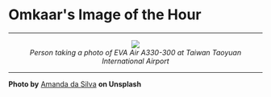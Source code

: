 # Omkaar's Image of the Hour

---

<div align="center">

<a href="https://unsplash.com/photos/someone-is-photographing-a-colorful-airplane-2d8A3_x8HuE">
  <img src="https://images.unsplash.com/photo-1747430219767-dd5f78b8fa4e?crop=entropy&cs=tinysrgb&fit=max&fm=jpg&ixid=M3w3NjA2Nzh8MHwxfHJhbmRvbXx8fHx8fHx8fDE3NTIxMzgwMDB8&ixlib=rb-4.1.0&q=80&w=1080" style="max-width:100%; height:auto;">
</a>

<br>
<i>Person taking a photo of EVA Air A330-300 at Taiwan Taoyuan International Airport</i>

</div>

---

**Photo by** [Amanda da Silva](https://unsplash.com/@amanda_2703) **on Unsplash**
